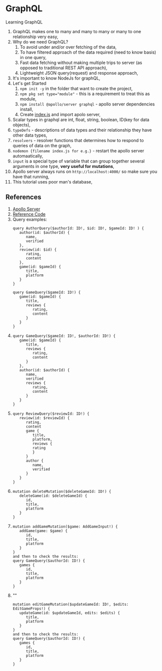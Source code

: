 # GraphQL

Learning GraphQL

1. GraphQL makes one to many and many to many or many to one relationship very easy,
2. Why do we need GraphQL?
   1. To avoid under and/or over fetching of the data,
   2. To have filtered approach of the data required (need to know basis) in one query,
   3. Fast data fetching without making multiple trips to server (as opposed to traditional REST API approach),
   4. Lightweight JSON query(request) and response approach,
3. It's important to know NodeJs for graphQL,
4. Let's get Started
   1. `npm init -y` in the folder that want to create the project,
   2. `npm pkg set type="module"` - this is a requirement to treat this as module,
   3. `npm install @apollo/server graphql` - apollo server dependencies install,
   4. Create [index.js](./index.js) and import apolo server,
5. Scalar types in graphql are int, float, string, boolean, ID(key for data objects),
6. `typeDefs` - descriptions of data types and their relationship they have other data types,
7. `resolvers` - resolver functions that determines how to respond to queries of data on the graph,
8. `nodemon {filename index.js for e.g.}` - restart the apollo server automaatically,
9. `input` is a special type of variable that can group together several arguments in one type, **very useful for mutations**,
10. Apollo server always runs on `http://localhost:4000/` so make sure you have that running,
11. This tutorial uses poor man's database,

## References

1. [Apollo Server](https://www.apollographql.com/docs/apollo-server/getting-started)
2. [Reference Code](https://github.com/iamshaunjp/graphql-crash-course)
3. Query examples:
   ```
   query AuthorQuery($authorId: ID!, $id: ID!, $gameId: ID! ) {
      author(id: $authorId) {
         name,
         verified
      },
      review(id: $id) {
         rating,
         content
      },
      game(id: $gameId) {
         title,
         platform
      }
   }
   ```
   ```
   query GameQuery($gameId: ID!) {
      game(id: $gameId) {
         title,
         reviews {
            rating,
            content
         }
      }
   }
   ```
4. ```
   query GameQuery($gameId: ID!, $authorId: ID!) {
      game(id: $gameId) {
         title,
         reviews {
            rating,
            content
         }
      },
      author(id: $authorId) {
         name,
         verified
         reviews {
            rating,
            content
         }
      }
   }
   ```
5. ```
   query ReviewQuery($reviewId: ID!) {
      review(id: $reviewId) {
         rating,
         content
         game {
            title,
            platform,
            reviews {
            rating
            }
         }
         author {
            name,
            verified
         }
      }
   }
   ```
6. ````
   mutation deleteMutation($deleteGameId: ID!) {
      deleteGame(id: $deleteGameId) {
         id,
         title,
         platform
      }
   }
   ````
7. ````
   mutation addGameMutation($game: AddGameInput!) {
      addGame(game: $game) {
         id,
         title,
         platform
      }
   }
   and then to check the results:
   query GameQuery($authorId: ID!) {
      games {
         id,
         title,
         platform
      }
   }
   ````
8. ""
   ````
   mutation editGameMutation($updateGameId: ID!, $edits: EditGameProps!) {
      updateGame(id: $updateGameId, edits: $edits) {
         title,
         platform
      }
   } 
   and then to check the results:
   query GameQuery($authorId: ID!) {
      games {
         id,
         title,
         platform
      }
   }
   ````
